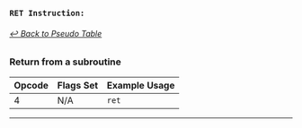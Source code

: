 ### `RET Instruction:`
###### [↩ Back to Pseudo Table](../README.md)
### Return from a subroutine
| Opcode | Flags Set    | Example Usage |
|--------|-------------|---------------|
| 4   | N/A | `ret` |
---